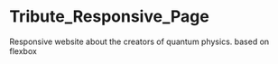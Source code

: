 # Tribute_Responsive_Page
Responsive website about the creators of quantum physics. based on flexbox
